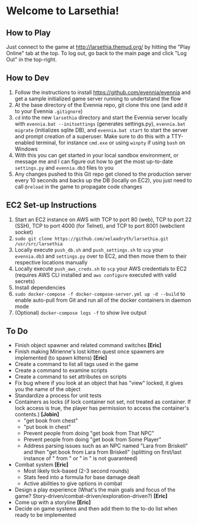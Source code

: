 # Welcome to Larsethia!
## How to Play
Just connect to the game at http://larsethia.themud.org/ by hitting the "Play Online" tab at the top. To log out, go back to the main page and click "Log Out" in the top-right.

## How to Dev
1. Follow the instructions to install https://github.com/evennia/evennia and get a sample initialized game server running to undertstand the flow
2. At the base directory of the Evennia repo, git clone this one (and add it to your Evennia `.gitignore`)
3. `cd` into the new `larsethia` directory and start the Evennia server locally with `evennia.bat --initsettings` (generates settings.py), `evennia.bat migrate` (initializes sqlite DB), and `evennia.bat start` to start the server and prompt creation of a superuser. Make sure to do this with a TTY-enabled terminal, for instance `cmd.exe` or using `winpty` if using `bash` on Windows
4. With this you can get started in your local sandbox environment, or message me and I can figure out how to get the most up-to-date `settings.py` and `evennia.db3` files to you
5. Any changes pushed to this Git repo get cloned to the production server every 10 seconds and backs up the DB (locally on EC2), you just need to call `@reload` in the game to propagate code changes

## EC2 Set-up Instructions
1. Start an EC2 instance on AWS with TCP to port 80 (web), TCP to port 22 (SSH), TCP to port 4000 (for Telnet), and TCP to port 8001 (webclient socket)
2. `sudo git clone https://github.com/xelaadryth/larsethia.git /usr/src/larsethia`
3. Locally execute `push_db.sh` and `push_settings.sh` to `scp` your `evennia.db3` and `settings.py` over to EC2, and then move them to their respective locations manually
4. Locally execute `push_aws_creds.sh` to `scp` your AWS credentials to EC2 (requires AWS CLI installed and `aws configure` executed with valid secrets)
5. Install dependencies
6. `sudo docker-compose -f docker-compose-server.yml up -d --build` to enable auto-pull from Git and run all of the docker containers in daemon mode
7. (Optional) `docker-compose logs -f` to show live output

## To Do
- Finish object spawner and related command switches **[Eric]**
- Finish making Mirienne's lost kitten quest once spawners are implemented (to spawn kittens) **[Eric]**
- Create a command to list all tags used in the game
- Create a command to examine scripts
- Create a command to set attributes on scripts
- Fix bug where if you look at an object that has "view" locked, it gives you the name of the object
- Standardize a process for unit tests
- Containers as locks (if lock container not set, not treated as container. If lock access is true, the player has permission to access the container's contents.) **[Jobin]**
  - "get book from chest"
  - "put book in chest"
  - Prevent people from doing "get book from That NPC"
  - Prevent people from doing "get book from Some Player"
  - Address parsing issues such as an NPC named "Lara from Briskell" and then "get book from Lara from Briskell" (splitting on first/last instance of " from " or " in " is not guaranteed)
- Combat system **[Eric]**
  - Most likely tick-based (2-3 second rounds)
  - Stats feed into a formula for base damage dealt
  - Active abilities to give options in combat
- Design a play experience (What's the main goals and focus of the game? Story-driven/combat-driven/exploration-driven?) **[Eric]**
- Come up with a storyline **[Eric]**
- Decide on game systems and then add them to the to-do list when ready to be implemented
